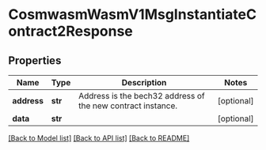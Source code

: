 # CosmwasmWasmV1MsgInstantiateContract2Response

## Properties
Name | Type | Description | Notes
------------ | ------------- | ------------- | -------------
**address** | **str** | Address is the bech32 address of the new contract instance. | [optional] 
**data** | **str** |  | [optional] 

[[Back to Model list]](../README.md#documentation-for-models) [[Back to API list]](../README.md#documentation-for-api-endpoints) [[Back to README]](../README.md)


